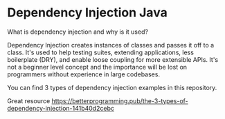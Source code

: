# Dependency Injection Java

What is dependency injection and why is it used?

Dependency Injection creates instances of classes and passes it off to a class. It's used to help testing suites, extending applications, less boilerplate (DRY), and enable loose coupling for more extensible APIs. It's not a beginner level concept and the importance will be lost on programmers without experience in large codebases.

You can find 3 types of dependency injection examples in this repository.

Great resource https://betterprogramming.pub/the-3-types-of-dependency-injection-141b40d2cebc
